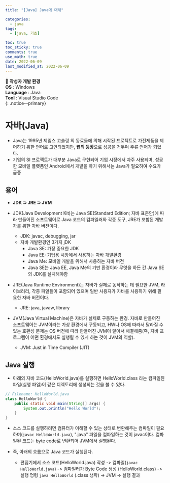 ```yaml
---
title: "[Java] Java에 대해"

categories:
  - java
tags:
  - [java, 기초]

toc: true
toc_sticky: true
comments: true
use_math: true
date: 2022-06-09
last_modified_at: 2022-06-09
---
```


📌 **작성자 개발 환경** <br>
**OS** : Windows <br>
**Language** : Java<br>
**Tool** : Visual Studio Code<br>
{: .notice--primary}

# 자바(Java)

- Java는 1995년 제임스 고슬링 외 동료들에 의해 시작된 프로젝트로 가전제품을 제어하기 위한 언어로 고안되었지만, **웹의 등장**으로 성공을 거두며 주류 언어가 되었다.
- 기업의 SI 프로젝트가 대부분 Java로 구현되어 기업 시장에서 자주 사용되며, 성공한 모바일 플랫폼인 Android에서 개발을 하기 위해서는 Java가 필요하여 수요가 급증

## 용어

- **JDK ⊃ JRE ⊃ JVM**
- JDK(Java Development Kit)는 Java SE(Standard Edition; 자바 표준안)에 따라 만들어진 소프트웨어로 Java 코드의 컴파일러와 각종 도구, JRE가 포함된 개발자를 위한 자바 버전이다.
    - JDK: javac, debugging, jar
    - 자바 개발환경인 3가지 jDK
        - Java SE: 가장 중요한 JDK
        - Java EE: 기업용 시장에서 사용하는 자바 개발환경
        - Java Me: 모바일 개발을 위해서 사용하는 자바 버전
        - Java SE는 Java EE, Java Me의 기반 환경이라 무엇을 하든 간 Java SE의 JDK를 설치해야함

- JRE(Java Runtime Environment)는 자바가 실제로 동작하는 데 필요한 JVM, 라이브러리, 각종 파일들이 포함되어 있으며 일반 사용자가 자바를 사용하기 위해 필요한 자바 버전이다.
    - JRE: java, javaw, library

- JVM(Java Virtual Machine)은 자바가 실제로 구동하는 환경. 자바로 만들어진 소프트웨어는 JVM이라는 가상 환경에서 구동되고, HW나 OS에 따라서 달라질 수 있는 호환성 문제는 OS 버전에 따라 만들어진 JVM이 알아서 해결해줌(즉, 자바 프로그램이 어떤 환경에서도 실행될 수 있게 하는 것이 JVM의 역할).
    - JVM: Just in Time Compiler (JIT)

## Java 실행

- 아래의 자바 코드(HelloWorld.java)를 실행하면 HelloWorld.class 라는 컴파일된 파일(실행 파일)이 같은 디렉토리에 생성되는 것을 볼 수 있다. 

```java
// Filename: HelloWorld.java
class HelloWorld {
    public static void main(String[] args) {
        System.out.println("Hello World");
    }
}
```

- 소스 코드를 실행하려면 컴퓨터가 이해할 수 있는 상태로 변환해주는 컴파일이 필요하며(`javac HelloWorld.java`), ".java" 파일을 컴파일하는 것이 javac이다. 컴파일된 코드는 byte code로 변환되어 JVM에서 실행된다. 

- 즉, 아래의 흐름으로 Java 코드가 실행된다.
  - 편집기에서 소스 코드(HelloWorld.java) 작성 -> 컴파일(`javac HelloWorld.java`) -> 컴파일러가 Byte Code 생성 (HelloWorld.class) -> 실행 명령 `java HelloWorld` (.class 생략) -> JVM -> 실행 결과

